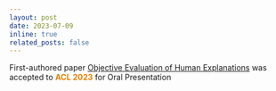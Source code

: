 ```yaml
---
layout: post
date: 2023-07-09 
inline: true
related_posts: false
---
```


First-authored paper [Objective Evaluation of Human Explanations](https://arxiv.org/abs/2305.03117) was accepted to **<span style="color:#EB7F00">ACL 2023</span>** for Oral Presentation

